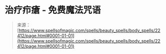<!--yml

分类: 未分类

日期: 2024-06-12 19:06:41

-->

# 治疗疖瘡 - 免费魔法咒语

> 来源：[https://www.spellsofmagic.com/spells/beauty_spells/body_spells/22412/page.html#0001-01-01](https://www.spellsofmagic.com/spells/beauty_spells/body_spells/22412/page.html#0001-01-01)
